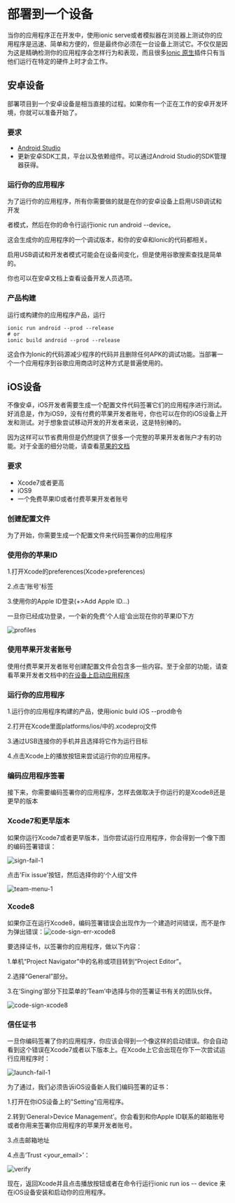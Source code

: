 # 部署到一个设备

当你的应用程序正在开发中，使用ionic serve或者模拟器在浏览器上测试你的应用程序是迅速、简单和方便的，但是最终你必须在一台设备上测试它。不仅仅是因为这是精确检测你的应用程序会怎样行为和表现，而且很多[Ionic 原生](http://ionicframework.com/docs//native/)插件只有当他们运行在特定的硬件上时才会工作。



## 安卓设备

部署项目到一个安卓设备是相当直接的过程。如果你有一个正在工作的安卓开发环境，你就可以准备开始了。

### 要求

+ [Android Studio](https://developer.android.com/studio/index.html)
+ 更新安卓SDK工具，平台以及依赖组件。可以通过Android Studio的SDK管理器获得。

### 运行你的应用程序

为了运行你的应用程序，所有你需要做的就是在你的安卓设备上启用USB调试和开发

者模式，然后在你的命令行运行ionic run android --device。

这会生成你的应用程序的一个调试版本，和你的安卓和Ionic的代码都相关。

启用USB调试和开发者模式可能会在设备间变化，但是使用谷歌搜索查找是简单的。

你也可以在安卓文档上查看设备开发人员选项。

### 产品构建

运行或构建你的应用程序产品，运行

```
ionic run android --prod --release
# or
ionic build android --prod --release
```

这会作为Ionic的代码源减少程序的代码并且删除任何APK的调试功能。当部署一个一个应用程序到谷歌应用商店时这种方式是普遍使用的。



## iOS设备

不像安卓，iOS开发者需要生成一个配置文件代码签署它们的应用程序进行测试。好消息是，作为iOS9，没有付费的苹果开发者账号，你也可以在你的iOS设备上开发和测试。对于想象尝试移动开发的开发者来说，这是特别棒的。

因为这样可以节省费用但是仍然提供了很多一个完整的苹果开发者账户才有的功能。对于全面的细分功能，请查看[苹果的文档](https://developer.apple.com/library/ios/documentation/IDEs/Conceptual/AppDistributionGuide/SupportedCapabilities/SupportedCapabilities.html#//apple_ref/doc/uid/TP40012582-CH38-SW1)

### 要求

+ Xcode7或者更高
+ iOS9
+ 一个免费苹果ID或者付费苹果开发者账号

### 创建配置文件

为了开始，你需要生成一个配置文件来代码签署你的应用程序

### 使用你的苹果ID

1.打开Xcode的preferences(Xcode>preferences)

2.点击'账号'标签

3.使用你的Apple ID登录(+>Add Apple ID...)

一旦你已经成功登录，一个新的免费‘个人组’会出现在你的苹果ID下方

![profiles](/home/decade/图片/profiles.jpg)

### 使用苹果开发者账号

使用付费苹果开发者账号创建配置文件会包含多一些内容。至于全部的功能，请查看苹果开发者文档中的[在设备上启动应用程序](https://developer.apple.com/library/content/documentation/IDEs/Conceptual/AppDistributionGuide/LaunchingYourApponDevices/LaunchingYourApponDevices.html)



### 运行你的应用程序

1.运行你的应用程序构建的产品，使用ionic buld iOS --prod命令

2.打开在Xcode里面platforms/ios/中的.xcodeproj文件

3.通过USB连接你的手机并且选择将它作为运行目标

4.点击Xcode上的播放按钮来尝试运行你的应用程序。



### 编码应用程序签署

接下来，你需要编码签署你的应用程序，怎样去做取决于你运行的是Xcode8还是更早的版本



### Xcode7和更早版本

如果你运行Xcode7或者更早版本，当你尝试运行应用程序，你会得到一个像下图的编码签署错误：

![sign-fail-1](/home/decade/图片/sign-fail-1.jpg)

点击'Fix issue'按钮，然后选择你的‘个人组’文件

![team-menu-1](/home/decade/图片/team-menu-1.jpg)

### Xcode8

如果你正在运行Xcode8，编码签署错误会出现作为一个建造时间错误，而不是作为弹出错误：![code-sign-err-xcode8](/home/decade/图片/code-sign-err-xcode8.png)

要选择证书，以签署你的应用程序，做以下内容：

1.单机“Project Navigator”中的名称或项目转到“Project Editor”。

2.选择“General”部分。

3.在‘Singing’部分下拉菜单的‘Team’中选择与你的签署证书有关的团队伙伴。

![code-sign-xcode8](/home/decade/图片/code-sign-xcode8.png)

### 信任证书

一旦你编码签署了你的应用程序，你应该会得到一个像这样的启动错误。你会自动看到这个错误在Xcode7或者以下版本上。在Xcode上它会出现在你下一次尝试运行应用程序时：

![launch-fail-1](/home/decade/图片/launch-fail-1.jpg)

为了通过，我们必须告诉iOS设备新人我们编码签署的证书：

1.打开在你iOS设备上的"Setting"应用程序。

2.转到‘General>Device Management’。你会看到和你Apple ID联系的邮箱账号或者你用来签署你应用程序的苹果开发者账号。

3.点击邮箱地址

4.点击‘Trust <your_email>’：

![verify](/home/decade/图片/verify.jpg)

现在，返回Xcode并且点击播放按钮或者在命令行运行ionic run ios -- device 来在iOS设备安装和启动你的应用程序。